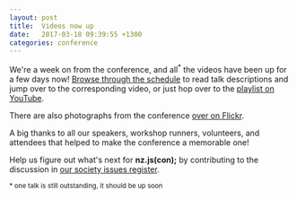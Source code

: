 ```yaml
---
layout: post
title:  Videos now up
date:   2017-03-18 09:39:55 +1300
categories: conference
---
```


We're a week on from the conference, and all<sup>\*</sup> the videos have been
up for a few days now! [Browse through the schedule](/schedule) to read talk
descriptions and jump over to the corresponding video, or just hop over to the
[playlist on
YouTube](https://www.youtube.com/playlist?list=PLE58b5NgENKm3h5r2R17Q4ypZIGjDI4nl).

There are also photographs from the conference [over on
Flickr](https://www.flickr.com/photos/4nitsirk/sets/72157681209112575/).

A big thanks to all our speakers, workshop runners, volunteers, and attendees
that helped to make the conference a memorable one!

Help us figure out what's next for __nz.js(con);__ by contributing to the
discussion in [our society issues
register](https://github.com/JavaScript-NZ/Society-Meetings/issues/55).

<sup>\* one talk is still outstanding, it should be up soon</sup>
